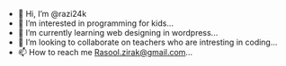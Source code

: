 - 👋 Hi, I’m @razi24k
- 👀 I’m interested in programming for kids...
- 🌱 I’m currently learning web designing in wordpress...
- 💞️ I’m looking to collaborate on teachers who are intresting in coding...
- 📫 How to reach me Rasool.zirak@gmail.com...

<!---
razi24k/razi24k is a ✨ special ✨ repository because its `README.md` (this file) appears on your GitHub profile.
You can click the Preview link to take a look at your changes.
--->
